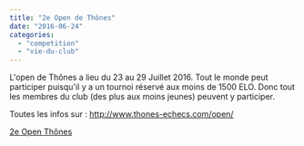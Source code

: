 ```yaml
---
title: "2e Open de Thônes"
date: "2016-06-24"
categories: 
  - "competition"
  - "vie-du-club"
---
```


L'open de Thônes a lieu du 23 au 29 Juillet 2016. Tout le monde peut participer puisqu'il y a un tournoi réservé aux moins de 1500 ELO. Donc tout les membres du club (des plus aux moins jeunes) peuvent y participer.

Toutes les infos sur : http://www.thones-echecs.com/open/

[2e Open Thônes](/wordpress-uploads/2016/06/2e-Open-Thônes.pdf)
